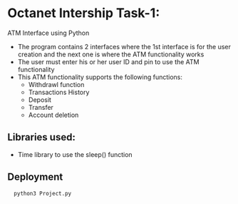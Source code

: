 # Octanet Intership Task-1:
ATM Interface using Python
* The program contains 2 interfaces where the 1st interface is for the user creation and the next one is where the ATM functionality works
* The user must enter his or her user ID and pin to use the ATM functionality
* This ATM functionality supports the following functions:
  - Withdrawl function
  - Transactions History
  - Deposit
  - Transfer
  - Account deletion
 
## Libraries used:
* Time library to use the sleep() function
  
## Deployment

```bash
  python3 Project.py
```
